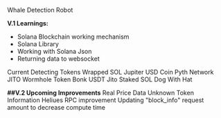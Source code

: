 Whale Detection Robot


**V.1 Learnings:**
- Solana Blockchain working mechanism
- Solana Library
- Working with Solana Json
- Returning data to websocket

Current Detecting Tokens
Wrapped SOL
Jupiter
USD Coin
Pyth Network
JITO
Wormhole Token
Bonk
USDT
Jito Staked SOL
Dog With Hat


**##V.2 Upcoming Improvements**
Real Price Data
Unknown Token Information
Heliues RPC improvement
Updating "block_info" request amount to decrease compute time  

